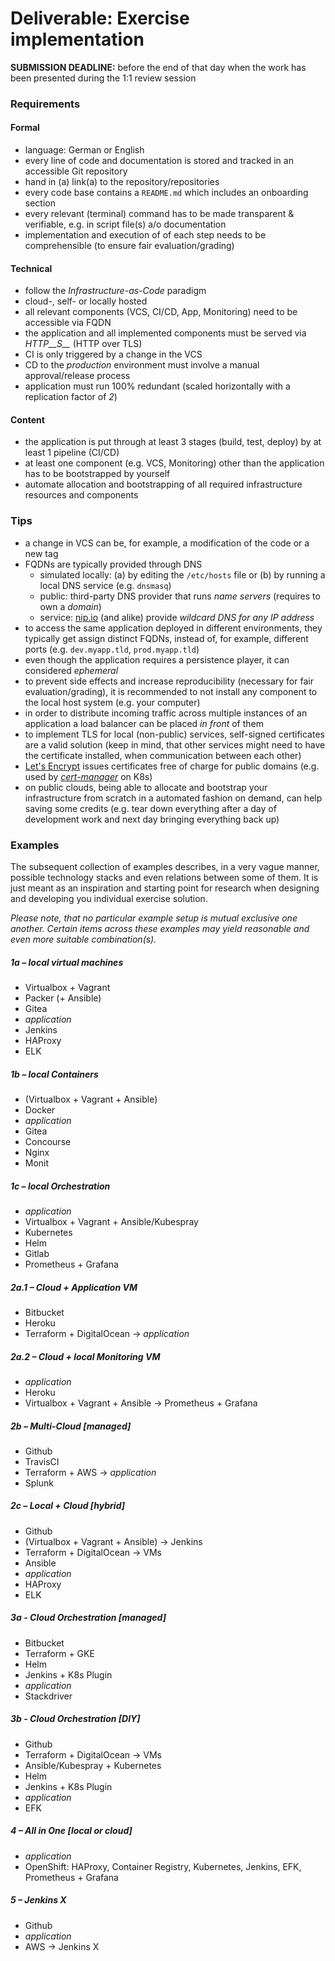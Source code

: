 Deliverable: Exercise implementation
====================================


__SUBMISSION DEADLINE:__ before the end of that day when the work has been presented during the 1:1 review session 


### Requirements

#### Formal

* language: German or English
* every line of code and documentation is stored and tracked in an accessible Git repository
* hand in (a) link(a) to the repository/repositories
* every code base contains a `README.md` which includes an onboarding section
* every relevant (terminal) command has to be made transparent & verifiable, e.g. in script file(s) a/o documentation
* implementation and execution of of each step needs to be comprehensible (to ensure fair evaluation/grading)


#### Technical

* follow the *Infrastructure-as-Code* paradigm
* cloud-, self- or locally hosted
* all relevant components (VCS, CI/CD, App, Monitoring) need to be accessible via FQDN
* the application and all implemented components must be served via *HTTP__S__* (HTTP over TLS)
* CI is only triggered by a change in the VCS
* CD to the *production* environment must involve a manual approval/release process
* application must run 100% redundant (scaled horizontally with a replication factor of *2*)


#### Content

* the application is put through at least 3 stages (build, test, deploy) by at least 1 pipeline (CI/CD)
* at least one component (e.g. VCS, Monitoring) other than the application has to be bootstrapped by yourself
* automate allocation and bootstrapping of all required infrastructure resources and components


### Tips

* a change in VCS can be, for example, a modification of the code or a new tag
* FQDNs are typically provided through DNS
    * simulated locally: (a) by editing the `/etc/hosts` file or (b) by running a local DNS service (e.g. `dnsmasq`)
    * public: third-party DNS provider that runs *name servers* (requires to own a *domain*)
    * service: [nip.io](https://nip.io/) (and alike) provide *wildcard DNS for any IP address*
* to access the same application deployed in different environments, they typically get assign distinct FQDNs, instead
  of, for example, different ports (e.g. `dev.myapp.tld`, `prod.myapp.tld`)
* even though the application requires a persistence player, it can considered *ephemeral*
* to prevent side effects and increase reproducibility (necessary for fair evaluation/grading), it is recommended to not
  install any component to the local host system (e.g. your computer)
* in order to distribute incoming traffic across multiple instances of an application a load balancer can be
  placed *in front* of them
* to implement TLS for local (non-public) services, self-signed certificates are a valid solution (keep in mind, that
  other services might need to have the certificate installed, when communication between each other)
* [Let's Encrypt](https://letsencrypt.org/docs/) issues certificates free of charge for public domains (e.g. used by
  [*cert-manager*](https://github.com/jetstack/cert-manager) on K8s)
* on public clouds, being able to allocate and bootstrap your infrastructure from scratch in a automated fashion on
  demand, can help saving some credits (e.g. tear down everything after a day of development work and next day bringing
  everything back up)


### Examples

The subsequent collection of examples describes, in a very vague manner, possible technology stacks and even relations
between some of them. It is just meant as an inspiration and starting point for research when designing and developing
you individual exercise solution.

*Please note, that no particular example setup is mutual exclusive one another. Certain items across these examples may
yield reasonable and even more suitable combination(s).*


##### 1a – local virtual machines

* Virtualbox + Vagrant
* Packer (+ Ansible)
* Gitea
* *application*
* Jenkins
* HAProxy
* ELK


##### 1b – local Containers

* (Virtualbox + Vagrant + Ansible)
* Docker
* *application*
* Gitea
* Concourse
* Nginx
* Monit


##### 1c – local Orchestration

* *application*
* Virtualbox + Vagrant + Ansible/Kubespray
* Kubernetes
* Helm
* Gitlab
* Prometheus + Grafana


##### 2a.1 – Cloud + Application VM

* Bitbucket
* Heroku
* Terraform + DigitalOcean -> *application*


##### 2a.2 – Cloud + local Monitoring VM

* *application*
* Heroku
* Virtualbox + Vagrant + Ansible -> Prometheus + Grafana


##### 2b – Multi-Cloud [managed]

* Github
* TravisCI
* Terraform + AWS -> *application*
* Splunk


##### 2c – Local + Cloud [hybrid]

* Github
* (Virtualbox + Vagrant + Ansible) -> Jenkins
* Terraform + DigitalOcean -> VMs
* Ansible
* *application*
* HAProxy
* ELK


##### 3a - Cloud Orchestration [managed]

* Bitbucket
* Terraform + GKE
* Helm
* Jenkins + K8s Plugin
* *application*
* Stackdriver


##### 3b - Cloud Orchestration [DIY]

* Github
* Terraform + DigitalOcean -> VMs
* Ansible/Kubespray + Kubernetes
* Helm
* Jenkins + K8s Plugin
* *application*
* EFK


##### 4 – All in One [local or cloud]

* *application*
* OpenShift: HAProxy, Container Registry, Kubernetes, Jenkins, EFK, Prometheus + Grafana


##### 5 – Jenkins X

* Github
* *application*
* AWS -> Jenkins X
